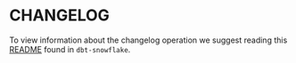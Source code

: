 # CHANGELOG

To view information about the changelog operation we suggest reading this [README](https://github.com/dbt-labs/dbt-snowflake/blob/main/.changes/README.md) found in `dbt-snowflake`.
